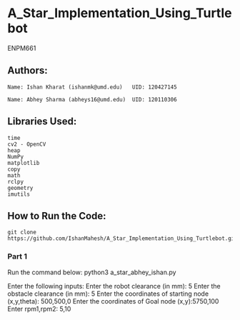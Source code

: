 # A_Star_Implementation_Using_Turtlebot
ENPM661


## Authors:

    Name: Ishan Kharat (ishanmk@umd.edu)   UID: 120427145

    Name: Abhey Sharma (abheys16@umd.edu)  UID: 120110306




## Libraries Used:

    time
    cv2 - OpenCV
    heap
    NumPy
    matplotlib
    copy
    math
    rclpy
    geometry
    imutils
    



## How to Run the Code:

    git clone https://github.com/IshanMahesh/A_Star_Implementation_Using_Turtlebot.git

### Part 1

Run the command below:
    python3 a_star_abhey_ishan.py

Enter the following inputs:
    Enter the robot clearance (in mm): 5
    Enter the obstacle clearance (in mm): 5
    Enter the coordinates of starting node (x,y,theta): 500,500,0
    Enter the coordinates of Goal node (x,y):5750,100
    Enter rpm1,rpm2: 5,10
    
